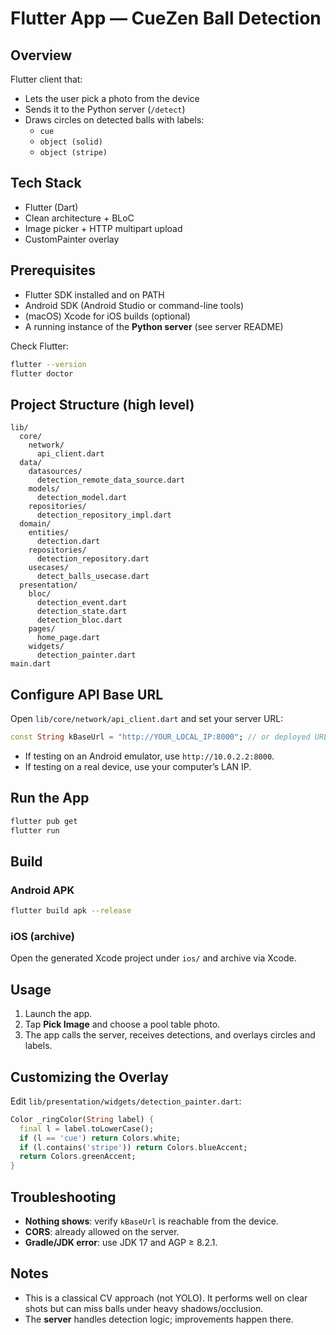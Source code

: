 # Flutter App — CueZen Ball Detection

## Overview
Flutter client that:
- Lets the user pick a photo from the device
- Sends it to the Python server (`/detect`)
- Draws circles on detected balls with labels:
  - `cue`
  - `object (solid)`
  - `object (stripe)`

## Tech Stack
- Flutter (Dart)
- Clean architecture + BLoC
- Image picker + HTTP multipart upload
- CustomPainter overlay

## Prerequisites
- Flutter SDK installed and on PATH
- Android SDK (Android Studio or command-line tools)
- (macOS) Xcode for iOS builds (optional)
- A running instance of the **Python server** (see server README)

Check Flutter:
```bash
flutter --version
flutter doctor
```

## Project Structure (high level)
```
lib/
  core/
    network/
      api_client.dart
  data/
    datasources/
      detection_remote_data_source.dart
    models/
      detection_model.dart
    repositories/
      detection_repository_impl.dart
  domain/
    entities/
      detection.dart
    repositories/
      detection_repository.dart
    usecases/
      detect_balls_usecase.dart
  presentation/
    bloc/
      detection_event.dart
      detection_state.dart
      detection_bloc.dart
    pages/
      home_page.dart
    widgets/
      detection_painter.dart
main.dart
```

## Configure API Base URL
Open `lib/core/network/api_client.dart` and set your server URL:
```dart
const String kBaseUrl = "http://YOUR_LOCAL_IP:8000"; // or deployed URL
```
- If testing on an Android emulator, use `http://10.0.2.2:8000`.
- If testing on a real device, use your computer’s LAN IP.

## Run the App
```bash
flutter pub get
flutter run
```

## Build
### Android APK
```bash
flutter build apk --release
```

### iOS (archive)
Open the generated Xcode project under `ios/` and archive via Xcode.

## Usage
1) Launch the app.
2) Tap **Pick Image** and choose a pool table photo.
3) The app calls the server, receives detections, and overlays circles and labels.

## Customizing the Overlay
Edit `lib/presentation/widgets/detection_painter.dart`:
```dart
Color _ringColor(String label) {
  final l = label.toLowerCase();
  if (l == 'cue') return Colors.white;
  if (l.contains('stripe')) return Colors.blueAccent;
  return Colors.greenAccent;
}
```

## Troubleshooting
- **Nothing shows**: verify `kBaseUrl` is reachable from the device.
- **CORS**: already allowed on the server.
- **Gradle/JDK error**: use JDK 17 and AGP ≥ 8.2.1.

## Notes
- This is a classical CV approach (not YOLO). It performs well on clear shots but can miss balls under heavy shadows/occlusion.
- The **server** handles detection logic; improvements happen there.
